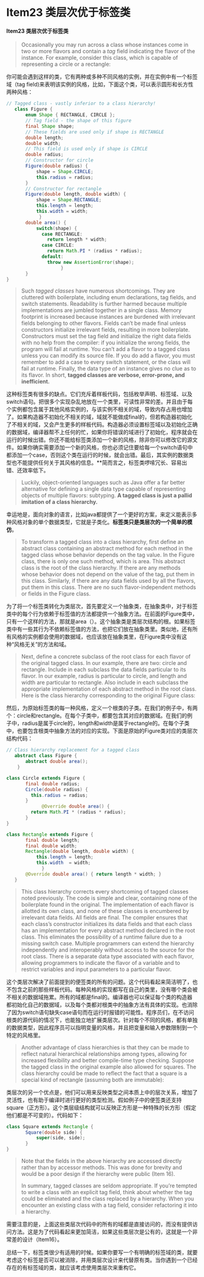 # Item23 类层次优于标签类

#### Item23 类层次优于标签类

> Occasionally you may run across a class whose instances come in two or more flavors and contain a _tag_ field indicating the flavor of the instance. For example, consider this class, which is capable of representing a circle or a rectangle:

你可能会遇到这样的类，它有两种或多种不同风格的实例，并在实例中有一个标签域（tag field)来表明该实例的风格，比如，下面这个类，可以表示圆形和长方性两种风格：

```java
// Tagged class - vastly inferior to a class hierarchy!
   class Figure {
       enum Shape { RECTANGLE, CIRCLE };
       // Tag field - the shape of this figure
       final Shape shape;
       // These fields are used only if shape is RECTANGLE
       double length;
       double width;
       // This field is used only if shape is CIRCLE
       double radius;
       // Constructor for circle
       Figure(double radius) {
           shape = Shape.CIRCLE;
           this.radius = radius;
       }
       // Constructor for rectangle
       Figure(double length, double width) {
           shape = Shape.RECTANGLE;
           this.length = length;
           this.width = width;
			}
       double area() {
           switch(shape) {
             case RECTANGLE:
               return length * width;
             case CIRCLE:
               return Math.PI * (radius * radius);
             default:
               throw new AssertionError(shape);
					} 
       }
}
```

> Such _tagged classes_ have numerous shortcomings. They are cluttered with boilerplate, including enum declarations, tag fields, and switch statements. Readability is further harmed because multiple implementations are jumbled together in a single class. Memory footprint is increased because instances are burdened with irrelevant fields belonging to other flavors. Fields can’t be made final unless constructors initialize irrelevant fields, resulting in more boilerplate. Constructors must set the tag field and initialize the right data fields with no help from the compiler: if you initialize the wrong fields, the program will fail at runtime. You can’t add a flavor to a tagged class unless you can modify its source file. If you do add a flavor, you must remember to add a case to every switch statement, or the class will fail at runtime. Finally, the data type of an instance gives no clue as to its flavor. In short, **tagged classes are verbose, error-prone, and inefficient.**

这种标签类有很多的缺点。它们充斥着样板代码，包括枚举声明、标签域、以及switch语句。把很多个实现杂乱地放在一个类里，可读性非常的差。并且由于每个实例都包含属于其他风格实例的，与该实例不相关的域，导致内存占用也增加了。如果构造器不初始化不相关的域，域就不能做成final的，但若构造器初始化了不相关的域，又会产生更多的样板代码。构造器必须设置标签域以及初始化正确的数据域，编译器帮不上任何的忙，如果你将错误的域进行了初始化，程序就会在运行的时候出错。你还不能给标签类添加一个新的风格，除非你可以修改它的源文件。如果你确实需要添加一个新的风格，你也必须记住要给每一个switch语句中都添加一个case，否则这个类在运行的时候，就会出错。最后，其实例的数据类型也不能提供任何关于其风格的信息。\*\*简而言之，标签类啰嗦冗长、容易出错、还效率低下。

> Luckily, object-oriented languages such as Java offer a far better alternative for defining a single data type capable of representing objects of multiple flavors: subtyping. **A tagged class is just a pallid imitation of a class hierarchy.**

幸运地是，面向对象的语言，比如java都提供了一个更好的方案，来定义能表示多种风格对象的单个数据类型，它就是子类化。**标签类只是类层次的一个简单的模仿**。

> To transform a tagged class into a class hierarchy, first define an abstract class containing an abstract method for each method in the tagged class whose behavior depends on the tag value. In the Figure class, there is only one such method, which is area. This abstract class is the root of the class hierarchy. If there are any methods whose behavior does not depend on the value of the tag, put them in this class. Similarly, if there are any data fields used by all the flavors, put them in this class. There are no such flavor-independent methods or fields in the Figure class.

为了将一个标签类转化为类层次，首先要定义一个抽象类，在抽象类中，对于标签类中的每个行为依赖于标签值的方法都提供一个抽象方法。在前面的Figure类中，只有一个这样的方法，那就是area（）。这个抽象类是类层次结构的根。如果标签类中有一些其行为不依赖标签值的方法，也把它们放在抽象类里。类似地，还有所有风格的实例都会使用的数据域，也应该放在抽象类里，在Figure类中没有这种“风格无关”的方法和域。

> Next, define a concrete subclass of the root class for each flavor of the original tagged class. In our example, there are two: circle and rectangle. Include in each subclass the data fields particular to its flavor. In our example, radius is particular to circle, and length and width are particular to rectangle. Also include in each subclass the appropriate implementation of each abstract method in the root class. Here is the class hierarchy corresponding to the original Figure class:

然后，为原始标签类的每一种风格，定义一个根类的子类。在我们的例子中，有两个：circle和rectangle。在每个子类中，都要包含其对应的数据域。在我们的例子中，radius是属于circle的，length和width是属于rectangle的。在每个子类中，也要包含根类中抽象方法的对应的实现。下面是原始的Figure类对应的类层次结构代码：

```java
// Class hierarchy replacement for a tagged class
   abstract class Figure {
       abstract double area();
	}
```

```java
class Circle extends Figure {
       final double radius;
       Circle(double radius) { 
         this.radius = radius; 
       }
			 @Override double area() { 
         return Math.PI * (radius * radius); 
       } 
}
```

```java
class Rectangle extends Figure {
       final double length;
       final double width;
       Rectangle(double length, double width) {
           this.length = length;
           this.width  = width;
			 }
       @Override double area() { return length * width; }
   }
```

> This class hierarchy corrects every shortcoming of tagged classes noted previously. The code is simple and clear, containing none of the boilerplate found in the original. The implementation of each flavor is allotted its own class, and none of these classes is encumbered by irrelevant data fields. All fields are final. The compiler ensures that each class’s constructor initializes its data fields and that each class has an implementation for every abstract method declared in the root class. This eliminates the possibility of a runtime failure due to a missing switch case. Multiple programmers can extend the hierarchy independently and interoperably without access to the source for the root class. There is a separate data type associated with each flavor, allowing programmers to indicate the flavor of a variable and to restrict variables and input parameters to a particular flavor.

这个类层次解决了前面提到的便签类的所有的问题。这个代码看起来简洁明了，也不包含之前的那些样板代码。每种风格的实现都写在自己的类里，没有哪个类会被不相关的数据域拖累。所有的域都是final的。编译器也可以保证每个类的构造器都初始化自己的数据域，以及每个类都对根类中的抽象方法有具体的实现。也消除了因为switch语句缺失case语句而在运行时报错的可能性。程序员们，在不访问根类的源代码的情况下，也能独立地扩展类层次。针对每个不同的风格，都有单独的数据类型，因此程序员可以指明变量的风格，并且把变量和输入参数限制到一个特定的风格里。

> Another advantage of class hierarchies is that they can be made to reflect natural hierarchical relationships among types, allowing for increased flexibility and better compile-time type checking. Suppose the tagged class in the original example also allowed for squares. The class hierarchy could be made to reflect the fact that a square is a special kind of rectangle (assuming both are immutable):

类层次的另一个优点是，他们可以用来反映类型之间本质上中的层次关系，增加了灵活性，也有助于编译时进行更好的类型检测。假如例子中的便签类还支持square（正方形）。这个类层级结构就可以反映正方形是一种特殊的长方形（假定他们都是不可变的）。代码如下：

```java
class Square extends Rectangle {
       Square(double side) {
           super(side, side);
       }
}
```

> Note that the fields in the above hierarchy are accessed directly rather than by accessor methods. This was done for brevity and would be a poor design if the hierarchy were public (Item 16).
>
> In summary, tagged classes are seldom appropriate. If you’re tempted to write a class with an explicit tag field, think about whether the tag could be eliminated and the class replaced by a hierarchy. When you encounter an existing class with a tag field, consider refactoring it into a hierarchy.

需要注意的是，上面这些类层次代码中的所有的域都是直接访问的，而没有提供访问方法。这是为了代码看起来更加简洁，如果这些类层次是公有的，这就是一个非常差的设计（Item16）。

总结一下，标签类很少有适用的时候。如果你要写一个有明确的标签域的类，就要考虑这个标签是否可以被消除，并用类层次设计来代替原有类。当你遇到一个已经存在的有标签域的类，就应该考虑使用类层次来重构它。

####
